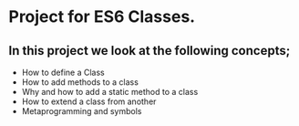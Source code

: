 # Project for ES6 Classes.
## In this project we look at the following concepts;

* How to define a Class
* How to add methods to a class
* Why and how to add a static method to a class
* How to extend a class from another
* Metaprogramming and symbols


